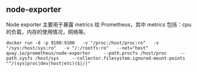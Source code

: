 ## node-exporter

Node exporter 主要用于暴露 metrics 给 Prometheus，其中 metrics 包括：cpu 的负载，内存的使用情况，网络等。

```
docker run -d -p 9100:9100   -v "/proc:/host/proc:ro"   -v "/sys:/host/sys:ro"   -v "/:/rootfs:ro"   --net="host"   quay.io/prometheus/node-exporter     --path.procfs /host/proc     --path.sysfs /host/sys     --collector.filesystem.ignored-mount-points "^/(sys|proc|dev|host|etc)($|/)"
```



